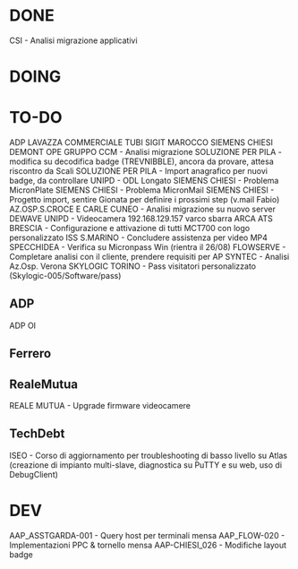 # DONE
CSI - Analisi migrazione applicativi

# DOING


# TO-DO
ADP LAVAZZA
COMMERCIALE TUBI
SIGIT MAROCCO
SIEMENS CHIESI
DEMONT
OPE GRUPPO CCM - Analisi migrazione
SOLUZIONE PER PILA - modifica su decodifica badge (TREVNIBBLE), ancora da provare, attesa riscontro da Scali
SOLUZIONE PER PILA - Import anagrafico per nuovi badge, da controllare
UNIPD - ODL Longato
SIEMENS CHIESI - Problema MicronPlate
SIEMENS CHIESI - Problema MicronMail
SIEMENS CHIESI - Progetto import, sentire Gionata per definire i prossimi step (v.mail Fabio)
AZ.OSP.S.CROCE E CARLE CUNEO - Analisi migrazione su nuovo server
DEWAVE
UNIPD - Videocamera 192.168.129.157 varco sbarra 
ARCA ATS BRESCIA - Configurazione e attivazione di tutti MCT700 con logo personalizzato
ISS S.MARINO - Concludere assistenza per video MP4 
SPECCHIDEA - Verifica su Micronpass Win (rientra il 26/08)
FLOWSERVE - Completare analisi con il cliente, prendere requisiti per AP
SYNTEC - Analisi Az.Osp. Verona
SKYLOGIC TORINO - Pass visitatori personalizzato (Skylogic-005/Software/pass)
## ADP
ADP OI
## Ferrero
## RealeMutua
REALE MUTUA - Upgrade firmware videocamere

## TechDebt
ISEO - Corso di aggiornamento per troubleshooting di basso livello su Atlas (creazione di impianto multi-slave, diagnostica su PuTTY e su web, uso di DebugClient)

# DEV

AAP_ASSTGARDA-001 - Query host per terminali mensa
AAP_FLOW-020 - Implementazioni PPC & tornello mensa
AAP-CHIESI_026 - Modifiche layout badge
